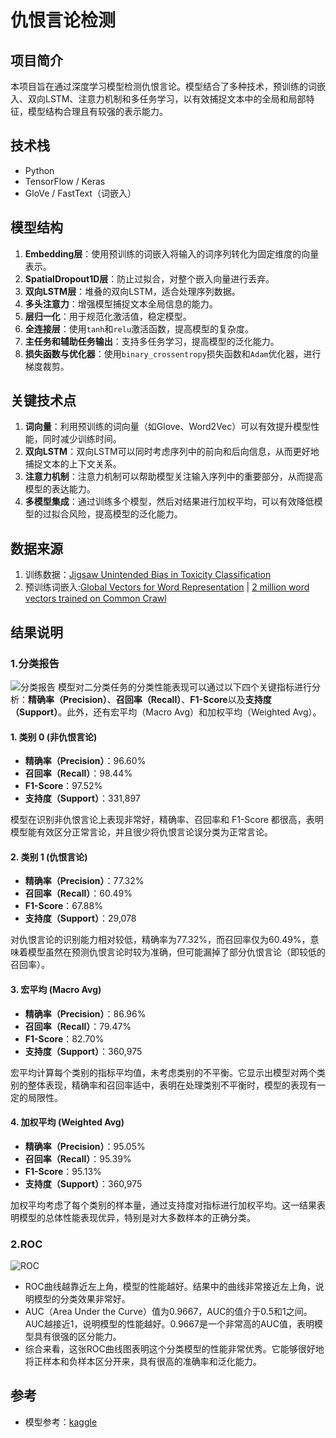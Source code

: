 # 仇恨言论检测

## 项目简介
本项目旨在通过深度学习模型检测仇恨言论。模型结合了多种技术，预训练的词嵌入、双向LSTM、注意力机制和多任务学习，以有效捕捉文本中的全局和局部特征，模型结构合理且有较强的表示能力。

## 技术栈
- Python
- TensorFlow / Keras
- GloVe / FastText（词嵌入）

## 模型结构
1. **Embedding层**：使用预训练的词嵌入将输入的词序列转化为固定维度的向量表示。
2. **SpatialDropout1D层**：防止过拟合，对整个嵌入向量进行丢弃。
3. **双向LSTM层**：堆叠的双向LSTM，适合处理序列数据。
4. **多头注意力**：增强模型捕捉文本全局信息的能力。
5. **层归一化**：用于规范化激活值，稳定模型。
6. **全连接层**：使用`tanh`和`relu`激活函数，提高模型的复杂度。
7. **主任务和辅助任务输出**：支持多任务学习，提高模型的泛化能力。
8. **损失函数与优化器**：使用`binary_crossentropy`损失函数和`Adam`优化器，进行梯度裁剪。

## 关键技术点
1. **词向量**：利用预训练的词向量（如Glove、Word2Vec）可以有效提升模型性能，同时减少训练时间。
2. **双向LSTM**：双向LSTM可以同时考虑序列中的前向和后向信息，从而更好地捕捉文本的上下文关系。
3. **注意力机制**：注意力机制可以帮助模型关注输入序列中的重要部分，从而提高模型的表达能力。
4. **多模型集成**：通过训练多个模型，然后对结果进行加权平均，可以有效降低模型的过拟合风险，提高模型的泛化能力。

## 数据来源
1. 训练数据：[Jigsaw Unintended Bias in Toxicity Classification](https://www.kaggle.com/competitions/jigsaw-unintended-bias-in-toxicity-classification)
2. 预训练词嵌入:[Global Vectors for Word Representation](https://nlp.stanford.edu/projects/glove/) | [2 million word vectors trained on Common Crawl](https://fasttext.cc/docs/en/english-vectors.html)

## 结果说明

### 1.**分类报告**
![分类报告](result\ClassReport.png)
模型对二分类任务的分类性能表现可以通过以下四个关键指标进行分析：**精确率（Precision）**、**召回率（Recall）**、**F1-Score**以及**支持度（Support）**。此外，还有宏平均（Macro Avg）和加权平均（Weighted Avg）。

#### 1. **类别 0 (非仇恨言论)**
   - **精确率（Precision）**：96.60%
   - **召回率（Recall）**：98.44%
   - **F1-Score**：97.52%
   - **支持度（Support）**：331,897

   模型在识别非仇恨言论上表现非常好，精确率、召回率和 F1-Score 都很高，表明模型能有效区分正常言论，并且很少将仇恨言论误分类为正常言论。

#### 2. **类别 1 (仇恨言论)**
   - **精确率（Precision）**：77.32%
   - **召回率（Recall）**：60.49%
   - **F1-Score**：67.88%
   - **支持度（Support）**：29,078

   对仇恨言论的识别能力相对较低，精确率为77.32%，而召回率仅为60.49%，意味着模型虽然在预测仇恨言论时较为准确，但可能漏掉了部分仇恨言论（即较低的召回率）。

#### 3. **宏平均 (Macro Avg)**
   - **精确率（Precision）**：86.96%
   - **召回率（Recall）**：79.47%
   - **F1-Score**：82.70%
   - **支持度（Support）**：360,975

   宏平均计算每个类别的指标平均值，未考虑类别的不平衡。它显示出模型对两个类别的整体表现，精确率和召回率适中，表明在处理类别不平衡时，模型的表现有一定的局限性。

#### 4. **加权平均 (Weighted Avg)**
   - **精确率（Precision）**：95.05%
   - **召回率（Recall）**：95.39%
   - **F1-Score**：95.13%
   - **支持度（Support）**：360,975

   加权平均考虑了每个类别的样本量，通过支持度对指标进行加权平均。这一结果表明模型的总体性能表现优异，特别是对大多数样本的正确分类。

### 2.**ROC**
![ROC](result\ROC.png) 
   - ROC曲线越靠近左上角，模型的性能越好。结果中的曲线非常接近左上角，说明模型的分类效果非常好。
   - AUC（Area Under the Curve）值为0.9667，AUC的值介于0.5和1之间。AUC越接近1，说明模型的性能越好。0.9667是一个非常高的AUC值，表明模型具有很强的区分能力。
   - 综合来看，这张ROC曲线图表明这个分类模型的性能非常优秀。它能够很好地将正样本和负样本区分开来，具有很高的准确率和泛化能力。

## 参考
- 模型参考：[kaggle](https://www.kaggle.com/code/thousandvoices/simple-lstm/script)